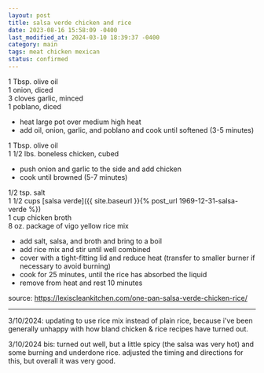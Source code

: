 ```yaml
---
layout: post
title: salsa verde chicken and rice
date: 2023-08-16 15:58:09 -0400
last_modified_at: 2024-03-10 18:39:37 -0400
category: main
tags: meat chicken mexican
status: confirmed
---
```


1 Tbsp. olive oil  
1 onion, diced  
3 cloves garlic, minced  
1 poblano, diced  
* heat large pot over medium high heat
* add oil, onion, garlic, and poblano and cook until softened (3-5 minutes)

1 Tbsp. olive oil  
1 1/2 lbs. boneless chicken, cubed  
* push onion and garlic to the side and add chicken
* cook until browned (5-7 minutes)

1/2 tsp. salt  
1 1/2 cups [salsa verde]({{ site.baseurl }}{% post_url 1969-12-31-salsa-verde %})  
1 cup chicken broth  
8 oz. package of vigo yellow rice mix  
* add salt, salsa, and broth and bring to a boil
* add rice mix and stir until well combined
* cover with a tight-fitting lid and reduce heat (transfer to smaller burner if
  necessary to avoid burning)
* cook for 25 minutes, until the rice has absorbed the liquid
* remove from heat and rest 10 minutes

source: <https://lexiscleankitchen.com/one-pan-salsa-verde-chicken-rice/>

---

3/10/2024: updating to use rice mix instead of plain rice, because i've been 
generally unhappy with how bland chicken & rice recipes have turned out.

3/10/2024 bis: turned out well, but a little spicy (the salsa was very hot) and
some burning and underdone rice. adjusted the timing and directions for this, but
overall it was very good.
